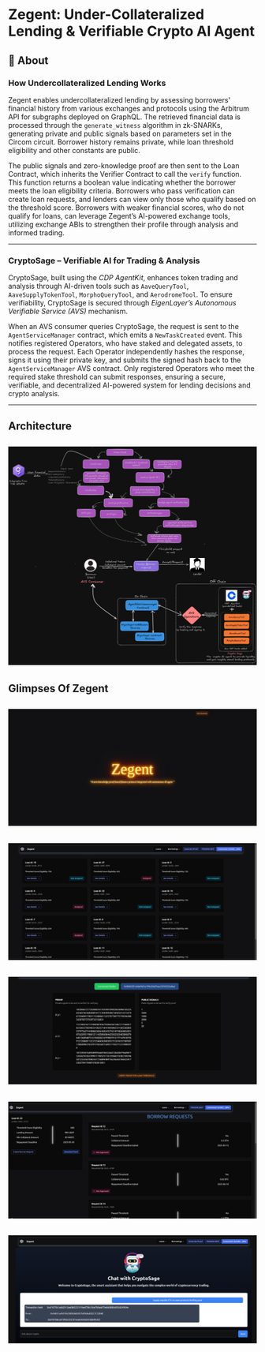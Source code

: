 #  Zegent: Under-Collateralized Lending & Verifiable Crypto AI Agent

## 🚀 About

### **How Undercollateralized Lending Works**  
Zegent enables undercollateralized lending by assessing borrowers' financial history from various exchanges and protocols using the Arbitrum API for subgraphs deployed on GraphQL. The retrieved financial data is processed through the `generate_witness` algorithm in zk-SNARKs, generating private and public signals based on parameters set in the Circom circuit. Borrower history remains private, while loan threshold eligibility and other constants are public.

The public signals and zero-knowledge proof are then sent to the Loan Contract, which inherits the Verifier Contract to call the `verify` function. This function returns a boolean value indicating whether the borrower meets the loan eligibility criteria. Borrowers who pass verification can create loan requests, and lenders can view only those who qualify based on the threshold score. Borrowers with weaker financial scores, who do not qualify for loans, can leverage Zegent’s AI-powered exchange tools, utilizing exchange ABIs to strengthen their profile through analysis and informed trading.

---

### **CryptoSage – Verifiable AI for Trading & Analysis**
CryptoSage, built using the *CDP AgentKit*, enhances token trading and analysis through AI-driven tools such as `AaveQueryTool`, `AaveSupplyTokenTool`, `MorphoQueryTool`, and `AerodromeTool`. To ensure verifiability, CryptoSage is secured through *EigenLayer’s Autonomous Verifiable Service (AVS)* mechanism.

When an AVS consumer queries CryptoSage, the request is sent to the `AgentServiceManager` contract, which emits a `NewTaskCreated` event. This notifies registered Operators, who have staked and delegated assets, to process the request. Each Operator independently hashes the response, signs it using their private key, and submits the signed hash back to the `AgentServiceManager` AVS contract. Only registered Operators who meet the required stake threshold can submit responses, ensuring a secure, verifiable, and decentralized AI-powered system for lending decisions and crypto analysis.

---

##  Architecture

## ![Screenshot of a comment on a GitHub issue showing an image, added in the Markdown, of an Octocat smiling and raising a tentacle.](./images/ProjectFinalArchi.png)

## Glimpses Of Zegent

## ![Screenshot of a comment on a GitHub issue showing an image, added in the Markdown, of an Octocat smiling and raising a tentacle.](./images/cover.png)


## ![Screenshot of a comment on a GitHub issue showing an image, added in the Markdown, of an Octocat smiling and raising a tentacle.](./images/all_loans.png)

## ![Screenshot of a comment on a GitHub issue showing an image, added in the Markdown, of an Octocat smiling and raising a tentacle.](./images/generate_proof.png)

## ![Screenshot of a comment on a GitHub issue showing an image, added in the Markdown, of an Octocat smiling and raising a tentacle.](./images/Borrow-requests.png)

## ![Screenshot of a comment on a GitHub issue showing an image, added in the Markdown, of an Octocat smiling and raising a tentacle.](./images/chatbot.png)

